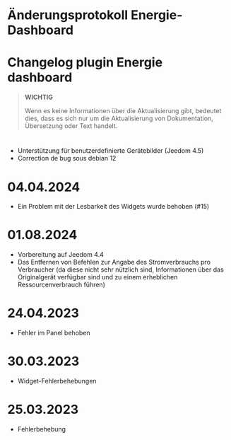 # Änderungsprotokoll Energie-Dashboard

# Changelog plugin Energie dashboard

>**WICHTIG**
>
>Wenn es keine Informationen über die Aktualisierung gibt, bedeutet dies, dass es sich nur um die Aktualisierung von Dokumentation, Übersetzung oder Text handelt.

# 

- Unterstützung für benutzerdefinierte Gerätebilder (Jeedom 4.5)
- Correction de bug sous debian 12

# 04.04.2024

- Ein Problem mit der Lesbarkeit des Widgets wurde behoben (#15)

# 01.08.2024

- Vorbereitung auf Jeedom 4.4
- Das Entfernen von Befehlen zur Angabe des Stromverbrauchs pro Verbraucher (da diese nicht sehr nützlich sind, Informationen über das Originalgerät verfügbar sind und zu einem erheblichen Ressourcenverbrauch führen)

# 24.04.2023

- Fehler im Panel behoben

# 30.03.2023

- Widget-Fehlerbehebungen

# 25.03.2023

- Fehlerbehebung
